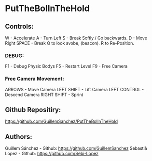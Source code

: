 ﻿# PutTheBolInTheHold

## Controls: 

W - Accelerate
A - Turn Left
S - Break Softly / Go backwards.
D - Move Right
SPACE - Break
Q to look avobe, (beacon). 
R to Re-Position. 

### DEBUG:
F1 - Debug Physic Bodys
F5 - Restart Level 
F9 - Free Camera 

### Free Camera Movement: 

ARROWS - Move Camera
LEFT SHIFT - Lift Camera
LEFT CONTROL - Descend Camera
RIGHT SHIFT - Sprint


## Github Repositiry: 
https://github.com/GuillemSanchez/PutTheBolInTheHold

## Authors:

Guillem Sánchez - Github: https://github.com/GuillemSanchez
Sebastià López - Github: https://github.com/Sebi-Lopez

